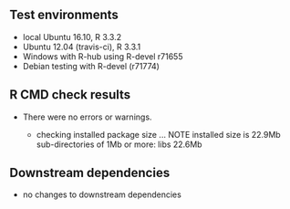 ## Test environments

- local Ubuntu 16.10, R 3.3.2
- Ubuntu 12.04 (travis-ci), R 3.3.1
- Windows with R-hub using R-devel r71655
- Debian testing with R-devel (r71774)

## R CMD check results

- There were no errors or warnings.

  * checking installed package size ... NOTE
	installed size is 22.9Mb
	sub-directories of 1Mb or more:
		libs  22.6Mb

## Downstream dependencies

- no changes to downstream dependencies
